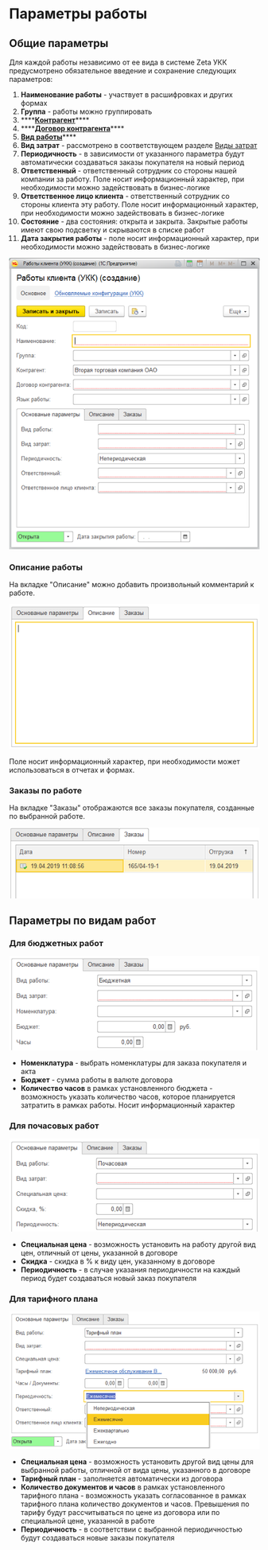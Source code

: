 # Параметры работы

## Общие параметры

Для каждой работы независимо от ее вида в системе Zeta УКК предусмотрено обязательное введение и сохранение следующих параметров:

1. **Наименование работы** - участвует в расшифровках и других формах
2. **Группа** - работы можно группировать
3. \*\*\*\*[**Контрагент**](../klienty/)\*\*\*\*
4. \*\*\*\*[**Договор контрагента**](../klienty/dogovor-s-klientom.md)\*\*\*\*
5. [**Вид работы**](vidy-rabot.md)\*\*\*\*
6. **Вид затрат** - рассмотрено в соответствующем разделе [Виды затрат](../zatraty/vidy-zatrat.md)
7. **Периодичность** - в зависимости от указанного параметра будут автоматически создаваться заказы покупателя на новый период
8. **Ответственный** - ответственный сотрудник со стороны нашей компании за работу. Поле носит информационный характер, при необходимости можно задействовать в бизнес-логике
9. **Ответственное лицо клиента** - ответственный сотрудник со стороны клиента эту работу. Поле носит информационный характер, при необходимости можно задействовать в бизнес-логике
10. **Состояние** - два состояния: открыта и закрыта. Закрытые работы имеют свою подсветку и скрываются в списке работ
11. **Дата закрытия работы** - поле носит информационный характер, при необходимости можно задействовать в бизнес-логике

![&#x424;&#x43E;&#x440;&#x43C;&#x430; &#x440;&#x430;&#x431;&#x43E;&#x442;&#x44B; &#x43A;&#x43B;&#x438;&#x435;&#x43D;&#x442;&#x430; &#x423;&#x41A;&#x41A;](../.gitbook/assets/image%20%2811%29.png)

### Описание работы

На вкладке "Описание" можно добавить произвольный комментарий к работе.

![](../.gitbook/assets/image%20%2850%29.png)

Поле носит информационный характер, при необходимости может использоваться в отчетах и формах.

### Заказы по работе

На вкладке "Заказы" отображаются все заказы покупателя, созданные по выбранной работе.

![](../.gitbook/assets/image%20%2816%29.png)

## Параметры по видам работ

### Для бюджетных работ

![](../.gitbook/assets/image%20%285%29.png)

* **Номенклатура** - выбрать номенклатуры для заказа покупателя и акта
* **Бюджет** - сумма работы в валюте договора
* **Количество часов** в рамках установленного бюджета - возможность указать количество часов, которое планируется затратить в рамках работы. Носит информационный характер

### Для почасовых работ

![](../.gitbook/assets/image%20%2810%29.png)

* **Специальная цена** - возможность установить на работу другой вид цен, отличный от цены, указанной в договоре
* **Скидка** - скидка в % к виду цен, указанному в договоре
* **Периодичность** - в случае указания периодичности на каждый период будет создаваться новый заказ покупателя

### Для тарифного плана

![](../.gitbook/assets/image%20%2829%29.png)

* **Специальная цена** - возможность установить другой вид цены для выбранной работы, отличной от вида цены, указанного в договоре
* **Тарифный план** - заполняется автоматически из договора
* **Количество документов и часов** в рамках установленного тарифного плана - возможность указать согласованное в рамках тарифного плана количество документов и часов. Превышения по тарифу будут рассчитываться по цене из договора или по специальной цене, указанной в работе
* **Периодичность** - в соответствии с выбранной периодичностью будут создаваться новые заказы покупателя



